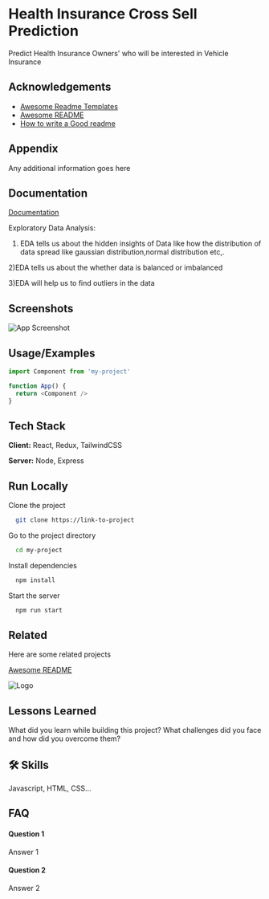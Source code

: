 
# Health Insurance Cross Sell Prediction 

Predict Health Insurance Owners' who will be interested in Vehicle Insurance

## Acknowledgements

 - [Awesome Readme Templates](https://awesomeopensource.com/project/elangosundar/awesome-README-templates)
 - [Awesome README](https://github.com/matiassingers/awesome-readme)
 - [How to write a Good readme](https://bulldogjob.com/news/449-how-to-write-a-good-readme-for-your-github-project)


## Appendix

Any additional information goes here


## Documentation

[Documentation](https://linktodocumentation)

Exploratory Data Analysis:
1) EDA tells us about the hidden insights of Data like how the 
distribution of data spread like gaussian distribution,normal distribution etc,.

2)EDA tells us about the whether data is balanced or imbalanced

3)EDA will help us to find outliers in the data
## Screenshots

![App Screenshot](https://via.placeholder.com/468x300?text=App+Screenshot+Here)


## Usage/Examples

```javascript
import Component from 'my-project'

function App() {
  return <Component />
}
```


## Tech Stack

**Client:** React, Redux, TailwindCSS

**Server:** Node, Express


## Run Locally

Clone the project

```bash
  git clone https://link-to-project
```

Go to the project directory

```bash
  cd my-project
```

Install dependencies

```bash
  npm install
```

Start the server

```bash
  npm run start
```


## Related

Here are some related projects

[Awesome README](https://github.com/matiassingers/awesome-readme)


![Logo](https://dev-to-uploads.s3.amazonaws.com/uploads/articles/th5xamgrr6se0x5ro4g6.png)


## Lessons Learned

What did you learn while building this project? What challenges did you face and how did you overcome them?


## 🛠 Skills
Javascript, HTML, CSS...


## FAQ

#### Question 1

Answer 1

#### Question 2

Answer 2

